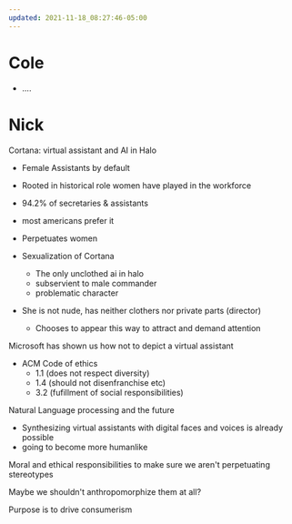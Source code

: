 ```yaml
---
updated: 2021-11-18_08:27:46-05:00
---
```

# Cole
* ....

# Nick
Cortana: virtual assistant and AI in Halo
* Female Assistants by default
* Rooted in historical role women have played in the workforce
* 94.2% of secretaries & assistants
* most americans prefer it
* Perpetuates women

* Sexualization of Cortana
	* The only unclothed ai in halo
	* subservient to male commander
	* problematic character

* She is not nude, has neither clothers nor private parts (director)
	* Chooses to appear this way to attract and demand attention

Microsoft has shown us how not to depict a virtual assistant

* ACM Code of ethics
	* 1.1 (does not respect diversity)
	* 1.4 (should not disenfranchise etc)
	* 3.2 (fufillment of social responsibilities)

Natural Language processing and the future
* Synthesizing virtual assistants with digital faces and voices is already possible
* going to become more humanlike

Moral and ethical responsibilities to make sure we aren't perpetuating stereotypes

Maybe we shouldn't anthropomorphize them at all?

Purpose is to drive consumerism

